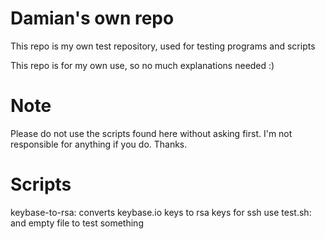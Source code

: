 Damian's own repo
=================

This repo is my own test repository, used for testing programs and scripts

This repo is for my own use, so no much explanations needed :) 

# Note

Please do not use the scripts found here without asking first. I'm not responsible for anything if you do. Thanks.

# Scripts
keybase-to-rsa: converts keybase.io keys to rsa keys for ssh use
test.sh: and empty file to test something
